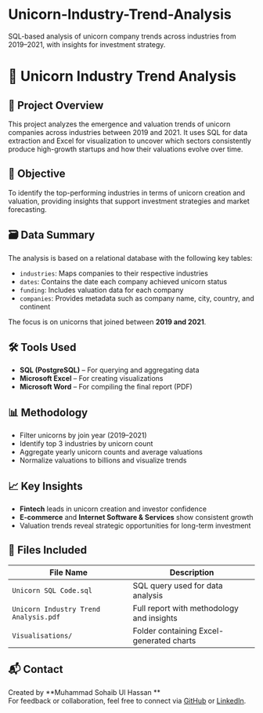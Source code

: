 # Unicorn-Industry-Trend-Analysis
SQL-based analysis of unicorn company trends across industries from 2019–2021, with insights for investment strategy.

# 🦄 Unicorn Industry Trend Analysis

## 📌 Project Overview
This project analyzes the emergence and valuation trends of unicorn companies across industries between 2019 and 2021. It uses SQL for data extraction and Excel for visualization to uncover which sectors consistently produce high-growth startups and how their valuations evolve over time.

## 🎯 Objective
To identify the top-performing industries in terms of unicorn creation and valuation, providing insights that support investment strategies and market forecasting.

## 🗃️ Data Summary
The analysis is based on a relational database with the following key tables:

- `industries`: Maps companies to their respective industries  
- `dates`: Contains the date each company achieved unicorn status  
- `funding`: Includes valuation data for each company
- `companies`: Provides metadata such as company name, city, country, and continent  


The focus is on unicorns that joined between **2019 and 2021**.

## 🛠️ Tools Used
- **SQL (PostgreSQL)** – For querying and aggregating data  
- **Microsoft Excel** – For creating visualizations  
- **Microsoft Word** – For compiling the final report (PDF)

## 📊 Methodology
- Filter unicorns by join year (2019–2021)  
- Identify top 3 industries by unicorn count  
- Aggregate yearly unicorn counts and average valuations  
- Normalize valuations to billions and visualize trends  

## 📈 Key Insights
- **Fintech** leads in unicorn creation and investor confidence  
- **E-commerce** and **Internet Software & Services** show consistent growth  
- Valuation trends reveal strategic opportunities for long-term investment  

## 📂 Files Included

| File Name                             | Description                                      |
|--------------------------------------|--------------------------------------------------|
| `Unicorn SQL Code.sql`      | SQL query used for data analysis                |
| `Unicorn Industry Trend Analysis.pdf`| Full report with methodology and insights       |
| `Visualisations/`                    | Folder containing Excel-generated charts        |



## 📬 Contact
Created by **Muhammad Sohaib Ul Hassan **  
For feedback or collaboration, feel free to connect via [GitHub](https://github.com/Sohaib015) or [LinkedIn](https://www.linkedin.com/Sohaibhassan015).

